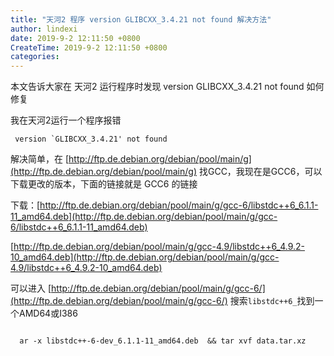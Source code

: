```yaml
---
title: "天河2 程序 version GLIBCXX_3.4.21 not found 解决方法"
author: lindexi
date: 2019-9-2 12:11:50 +0800
CreateTime: 2019-9-2 12:11:50 +0800
categories: 
---
```


本文告诉大家在 天河2 运行程序时发现 version GLIBCXX_3.4.21 not found 如何修复

<!--more-->





我在天河2运行一个程序报错

```
 version `GLIBCXX_3.4.21' not found
```

解决简单，在 [http://ftp.de.debian.org/debian/pool/main/g](http://ftp.de.debian.org/debian/pool/main/g)  找GCC，我现在是GCC6，可以下载更改的版本，下面的链接就是 GCC6 的链接

下载：[http://ftp.de.debian.org/debian/pool/main/g/gcc-6/libstdc++6_6.1.1-11_amd64.deb](http://ftp.de.debian.org/debian/pool/main/g/gcc-6/libstdc++6_6.1.1-11_amd64.deb)

[http://ftp.de.debian.org/debian/pool/main/g/gcc-4.9/libstdc++6_4.9.2-10_amd64.deb](http://ftp.de.debian.org/debian/pool/main/g/gcc-4.9/libstdc++6_4.9.2-10_amd64.deb)

可以进入 [http://ftp.de.debian.org/debian/pool/main/g/gcc-6/](http://ftp.de.debian.org/debian/pool/main/g/gcc-6/) 搜索`libstdc++6_`找到一个AMD64或I386

```

  ar -x libstdc++-6-dev_6.1.1-11_amd64.deb  && tar xvf data.tar.xz

```




